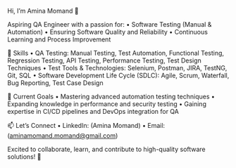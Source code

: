 Hi, I’m Amina Momand 👋

Aspiring QA Engineer with a passion for:
	•	Software Testing (Manual & Automation)
	•	Ensuring Software Quality and Reliability
	•	Continuous Learning and Process Improvement

🌟 Skills
	•	QA Testing: Manual Testing, Test Automation, Functional Testing, Regression Testing, API Testing, Performance Testing, Test Design Techniques
	•	Test Tools & Technologies: Selenium, Postman, JIRA, TestNG, Git, SQL
	•	Software Development Life Cycle (SDLC): Agile, Scrum, Waterfall, Bug Reporting, Test Case Design

🚀 Current Goals
	•	Mastering advanced automation testing techniques
	•	Expanding knowledge in performance and security testing
	•	Gaining expertise in CI/CD pipelines and DevOps integration for QA

📫 Let’s Connect
	•	LinkedIn: (Amina Momand)
	•	Email: (aminamomand.momand@gmail.com)

Excited to collaborate, learn, and contribute to high-quality software solutions! 🚀

